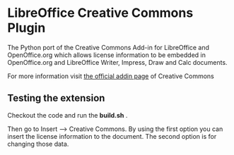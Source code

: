 LibreOffice Creative Commons Plugin
===================================

The Python port of the Creative Commons Add-in for LibreOffice and OpenOffice.org which allows license information to be embedded in OpenOffice.org and LibreOffice Writer, Impress, Draw and Calc documents.

For more information visit [the official addin page](http://wiki.creativecommons.org/OpenOfficeOrg_Addin) of Creative Commons

Testing the extension
---------------------

Checkout the code and run the **build.sh** .

Then go to Insert --> Creative Commons. By using the first option you can insert the license information to the document. The second option is for changing those data.